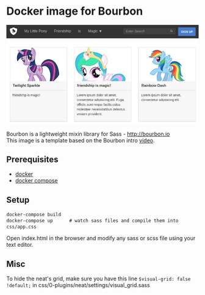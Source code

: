 # Docker image for Bourbon

![screenshot](screenshot.png)

Bourbon is a lightweight mixin library for Sass - http://bourbon.io  
This image is a template based on the Bourbon intro [video](https://www.youtube.com/watch?v=8ItNE_DX6Cc).

## Prerequisites

* [docker](https://docs.docker.com/installation/mac)
* [docker compose](https://docs.docker.com/compose/install)

## Setup

    docker-compose build
    docker-compose up      # watch sass files and compile them into css/app.css

Open index.html in the browser and modify any sass or scss file using your text editor.

## Misc

To hide the neat's grid, make sure you have this line `$visual-grid: false !default;` in css/0-plugins/neat/settings/visual_grid.sass
